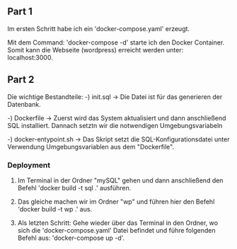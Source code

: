 ## Part 1

Im ersten Schritt habe ich ein 'docker-compose.yaml' erzeugt.

Mit dem Command: 'docker-compose -d' starte ich den Docker Container. Somit kann die Webseite (wordpress) erreicht werden unter: localhost:3000.

## Part 2

Die wichtige Bestandteile: 
-) init.sql -> Die Datei ist für das generieren der Datenbank.

-) Dockerfile -> Zuerst wird das System aktualisiert und dann anschließend SQL installiert.
   Dannach setztn wir die notwendigen Umgebungsvariabeln

-) docker-entypoint.sh -> Das Skript setzt die SQL-Konfigurationsdatei unter Verwendung Umgebungsvariablen aus dem "Dockerfile".

### Deployment

1. Im Terminal in der Ordner "mySQL" gehen und dann anschließend den Befehl 'docker build -t sql .' ausführen. 

2. Das gleiche machen wir im Ordner "wp" und führen hier den Befehl 'docker build -t wp .' aus.

3. Als letzten Schritt: Gehe wieder über das Terminal in den Ordner, wo sich die 'docker-compose.yaml' Datei befindet und führe folgenden Befehl aus: 'docker-compose up -d'.